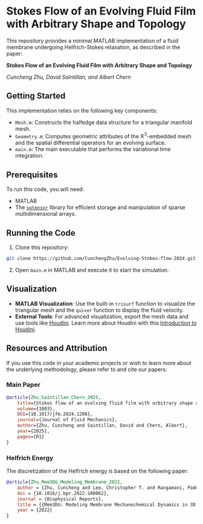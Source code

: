 # Stokes Flow of an Evolving Fluid Film with Arbitrary Shape and Topology
This repository provides a minimal MATLAB implementation of a fluid membrane undergoing Helfrich-Stokes relaxation, as described in the paper:

**Stokes Flow of an Evolving Fluid Film with Arbitrary Shape and Topology**

*Cuncheng Zhu, David Saintillan, and Albert Chern*

## Getting Started
This implementation relies on the following key components:
* `Mesh.m`: Constructs the halfedge data structure for a triangular manifold mesh.
* `Geometry.m`: Computes geometric attributes of the $\mathbb{R}^3$-embedded mesh and the spatial differential operators for an evolving surface.
* `main.m`: The main executable that performs the variational time integration.

## Prerequisites
To run this code, you will need:
* MATLAB
* The [`sptensor`](https://www.tensortoolbox.org/sptensor_doc.html) library for efficient storage and manipulation of sparse multidimensional arrays.

## Running the Code
1. Clone this repository:
```Bash
git clone https://github.com/CunchengZhu/Evolving-Stokes-flow-2024.git
```
2.	Open `main.m` in MATLAB and execute it to start the simulation.

## Visualization
* **MATLAB Visualization**: Use the built-in `trisurf` function to visualize the triangular mesh and the `quiver` function to display the fluid velocity. 
* **External Tools**: For advanced visualization, export the mesh data and use tools like [Houdini](https://www.sidefx.com/download/). Learn more about Houdini with this [Introduction to Houdini](https://cseweb.ucsd.edu/~alchern/teaching/houdini/).

## Resources and Attribution
If you use this code in your academic projects or wish to learn more about the underlying methodology, please refer to and cite our papers:

### Main Paper
```bibtex
@article{Zhu_Saintillan_Chern_2025,
    title={Stokes flow of an evolving fluid film with arbitrary shape and topology},
    volume={1003},
    DOI={10.1017/jfm.2024.1208},
    journal={Journal of Fluid Mechanics},
    author={Zhu, Cuncheng and Saintillan, David and Chern, Albert},
    year={2025},
    pages={R1}
}
```

### Helfrich Energy
The discretization of the Helfrich energy is based on the following paper: 

```bibtex
@article{Zhu_Mem3DG_Modeling_Membrane_2022,
    author = {Zhu, Cuncheng and Lee, Christopher T. and Rangamani, Padmini},
    doi = {10.1016/j.bpr.2022.100062},
    journal = {Biophysical Reports},
    title = {{Mem3DG: Modeling Membrane Mechanochemical Dynamics in 3D using Discrete Differential Geometry}},
    year = {2022}
}
```
